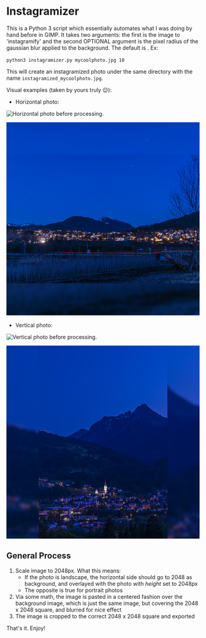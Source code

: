 # Instagramizer

This is a Python 3 script which essentially automates what I was doing by hand before in GIMP. It takes two arguments: the first is the image to 'instagramify' and the second OPTIONAL argument is the pixel radius of the gaussian blur applied to the background. The default is . Ex:

`python3 instagramizer.py mycoolphoto.jpg 10`

This will create an instagramized photo under the same directory with the name `instagramized_mycoolphoto.jpg`.

Visual examples (taken by yours truly :wink:):

- Horizontal photo:

![Horizontal photo before processing.](./src/images/horizontal.jpg)

![Horizontal photo after processing.](./src/images/instagramize_horizontal.jpg)

- Vertical photo:

![Vertical photo before processing.](./src/images/vertical.jpg)

![Vertical photo after processing.](./src/images/instagramize_vertical.jpg)

## General Process

1. Scale image to 2048px. What this means: 
    - If the photo is landscape, the horizontal side should go to 2048 as background, and overlayed with the photo with _height_ set to 2048px
    - The opposite is true for portrait photos
2. Via some math, the image is pasted in a centered fashion over the background image, which is just the same image, but covering the 2048 x 2048 square, and blurred for nice effect
3. The image is cropped to the correct 2048 x 2048 square and exported

That's it. Enjoy!